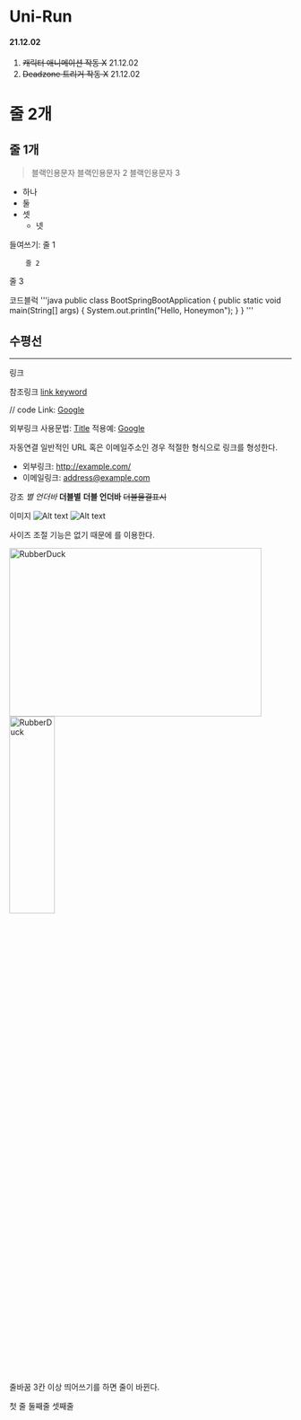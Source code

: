 # Uni-Run
#### 21.12.02 
1. ~~캐릭터 애니메이션 작동 X~~ 21.12.02
2. ~~Deadzone 트리거 작동 X~~ 21.12.02

줄 2개
=============

줄 1개
-------------

> 블랙인용문자
> 블랙인용문자 2
> 블랙인용문자 3

* 하나
* 둘
* 셋
    * 넷

들여쓰기:
    줄 1

        줄 2

줄 3

코드블럭
'''java
public class BootSpringBootApplication {
  public static void main(String[] args) {
    System.out.println("Hello, Honeymon");
  }
}
'''

수평선
---
- - -

링크

참조링크
[link keyword][id]

[id]: URL "Optional Title here"

// code
Link: [Google][googlelink]

[googlelink]: https://google.com "Go google"

외부링크
사용문법: [Title](link)
적용예: [Google](https://google.com, "google link")

자동연결
일반적인 URL 혹은 이메일주소인 경우 적절한 형식으로 링크를 형성한다.

* 외부링크: <http://example.com/>
* 이메일링크: <address@example.com>

강조
*별*
_언더바_
**더블별**
__더블 언더바__
~~더블물결표시~~

이미지
![Alt text](/path/to/img.jpg)
![Alt text](/path/to/img.jpg "Optional title")

사이즈 조절 기능은 없기 때문에 <img width="" height=""></img>를 이용한다.

<img src="/path/to/img.jpg" width="450px" height="300px" title="px(픽셀) 크기 설정" alt="RubberDuck"></img><br/>
<img src="/path/to/img.jpg" width="40%" height="30%" title="px(픽셀) 크기 설정" alt="RubberDuck"></img>

줄바꿈
3칸 이상 띄어쓰기를 하면 줄이 바뀐다.

첫 줄   둘째줄
셋째줄